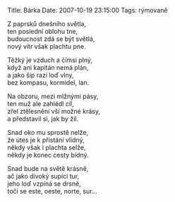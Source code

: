 Title: Bárka
Date: 2007-10-19 23:15:00
Tags: rýmovaně

Z paprsků dnešního světla,  
ten poslední oblohu tne,  
budoucnost zdá se být světlá,  
nový vítr však plachtu pne.

Těžký je vzduch a čímsi plný,  
když ani kapitán nemá plán,  
a jako šíp razí loď vlny,  
bez kompasu, kormidel, lan.

Na obzoru, mezi mlžnými pásy,  
ten muž ale zahlédl cíl,  
zřel ztělesnění vší možné krásy,  
a představil si, jak by žil.

Snad oko mu sprostě nelže,  
že útes je k přistání vlídný,  
někdy však i plachta selže,  
někdy je konec cesty bídný.

Snad bude na světě krásně,  
ač jako divoký supící tur,  
jeho loď vzpíná se drsně,  
točí se este, oeste, norte, sur…